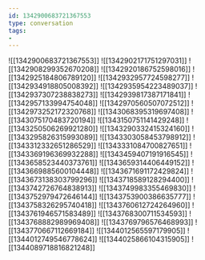 ```yaml
---
id: 1342900683721367553
type: conversation
tags:
- 
---
```

![[1342900683721367553]]
![[1342902171751297031]]
![[1342908299352670208]]
![[1342920186752598016]]
![[1342925184806789120]]
![[1342932957724598277]]
![[1342934918805008392]]
![[1342935954223489037]]
![[1342937307238838273]]
![[1342939817387171841]]
![[1342957133994754048]]
![[1342970560507072512]]
![[1342973252172320768]]
![[1343068395319697408]]
![[1343075170483720194]]
![[1343150751141429248]]
![[1343250506269921280]]
![[1343290332415324160]]
![[1343295826315993089]]
![[1343303058453798912]]
![[1343312332651286529]]
![[1343331084700827651]]
![[1343369196369932288]]
![[1343459407191916545]]
![[1343658523440373761]]
![[1343659314406449152]]
![[1343669885600104448]]
![[1343671691172429824]]
![[1343673138303799296]]
![[1343718589128294400]]
![[1343742726764838913]]
![[1343749983355469830]]
![[1343752979472646144]]
![[1343753900386635777]]
![[1343758326295740418]]
![[1343760612724264960]]
![[1343761946571583489]]
![[1343768300711534593]]
![[1343768882989969408]]
![[1343769796576468993]]
![[1343770667112669184]]
![[1344012565597179905]]
![[1344012749546778624]]
![[1344025866104315905]]
![[1344089718816821248]]


